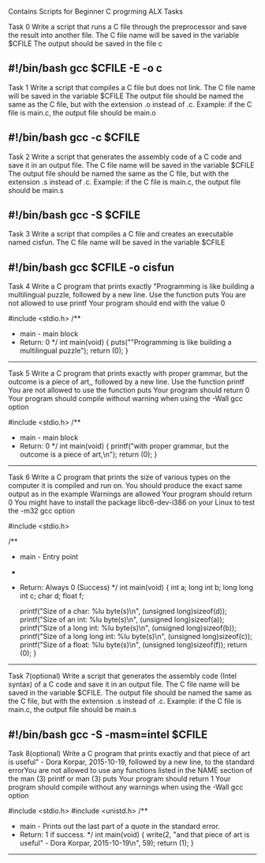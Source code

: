 Contains Scripts for Beginner C progrming ALX Tasks

Task 0 
Write a script that runs a C file through the preprocessor and save the result into another file.
The C file name will be saved in the variable $CFILE
The output should be saved in the file c

#!/bin/bash
gcc $CFILE -E -o c
----------------------------------------------------

Task 1
Write a script that compiles a C file but does not link.
The C file name will be saved in the variable $CFILE
The output file should be named the same as the C file, but with the extension .o instead of .c.
Example: if the C file is main.c, the output file should be main.o

#!/bin/bash
gcc -c $CFILE
------------------------------------------------------

Task 2
Write a script that generates the assembly code of a C code and save it in an output file.
The C file name will be saved in the variable $CFILE
The output file should be named the same as the C file, but with the extension .s instead of .c.
Example: if the C file is main.c, the output file should be main.s

#!/bin/bash
gcc -S $CFILE
-----------------------------------------------------

Task 3
Write a script that compiles a C file and creates an executable named cisfun.
The C file name will be saved in the variable $CFILE

#!/bin/bash
gcc $CFILE -o cisfun
----------------------------------------------------

Task 4
Write a C program that prints exactly "Programming is like building a multilingual puzzle, followed by a new line.
Use the function puts
You are not allowed to use printf
Your program should end with the value 0

#include <stdio.h>
/**
 * main - main block
 * Return: 0
 */
int main(void)
{
	puts("\"Programming is like building a multilingual puzzle");
	return (0);
}
-----------------------------------------------------------

Task 5
Write a C program that prints exactly with proper grammar, but the outcome is a piece of art,, followed by a new line.
Use the function printf
You are not allowed to use the function puts
Your program should return 0
Your program should compile without warning when using the -Wall gcc option

#include <stdio.h>
/**
 * main - main block
 * Return: 0
 */
int main(void)
{
	printf("with proper grammar, but the outcome is a piece of art,\n");
	return (0);
}
----------------------------------------------------------

Task 6
Write a C program that prints the size of various types on the computer it is compiled and run on.
You should produce the exact same output as in the example
Warnings are allowed
Your program should return 0
You might have to install the package libc6-dev-i386 on your Linux to test the -m32 gcc option

#include <stdio.h>

/**
 * main - Entry point
 *
 * Return: Always 0 (Success)
 */
int main(void)
{
	int a;
	long int b;
	long long int c;
	char d;
	float f;

	printf("Size of a char: %lu byte(s)\n", (unsigned long)sizeof(d));
	printf("Size of an int: %lu byte(s)\n", (unsigned long)sizeof(a));
	printf("Size of a long int: %lu byte(s)\n", (unsigned long)sizeof(b));
	printf("Size of a long long int: %lu byte(s)\n", (unsigned long)sizeof(c));
	printf("Size of a float: %lu byte(s)\n", (unsigned long)sizeof(f));
	return (0);
}
-------------------------------------------------------

Task 7(optional)
Write a script that generates the assembly code (Intel syntax) of a C code and save it in an output file.
The C file name will be saved in the variable $CFILE.
The output file should be named the same as the C file, but with the extension .s instead of .c.
Example: if the C file is main.c, the output file should be main.s

#!/bin/bash
gcc -S -masm=intel $CFILE
------------------------------------------------------

Task 8(optional)
Write a C program that prints exactly and that piece of art is useful" - Dora Korpar, 2015-10-19, followed by a new line, to the standard errorYou are not allowed to use any functions listed in the NAME section of the man (3) printf or man (3) puts
Your program should return 1
Your program should compile without any warnings when using the -Wall gcc option

#include <stdio.h>
#include <unistd.h>
/**
 * main - Prints out the last part of a quote in the standard error.
 * Return: 1 if success.
 */
int main(void)
{
	write(2, "and that piece of art is useful\" - Dora Korpar, 2015-10-19\n", 59);
	return (1);
}
-------------------------------------------------------

